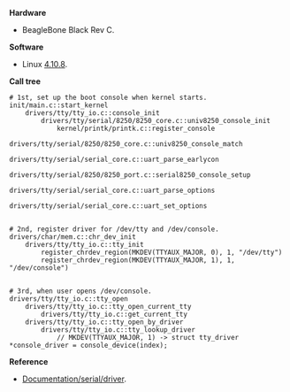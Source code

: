 **Hardware**

- BeagleBone Black Rev C.


**Software**

- Linux [4.10.8](https://git.kernel.org/pub/scm/linux/kernel/git/stable/linux-stable.git/tree/?id=refs/tags/v4.10.8).


**Call tree**
```
# 1st, set up the boot console when kernel starts.
init/main.c::start_kernel
    drivers/tty/tty_io.c::console_init
        drivers/tty/serial/8250/8250_core.c::univ8250_console_init
            kernel/printk/printk.c::register_console
                drivers/tty/serial/8250/8250_core.c::univ8250_console_match
                    drivers/tty/serial/serial_core.c::uart_parse_earlycon
                    drivers/tty/serial/8250/8250_port.c::serial8250_console_setup
                        drivers/tty/serial/serial_core.c::uart_parse_options
                        drivers/tty/serial/serial_core.c::uart_set_options


# 2nd, register driver for /dev/tty and /dev/console.
drivers/char/mem.c::chr_dev_init
    drivers/tty/tty_io.c::tty_init
        register_chrdev_region(MKDEV(TTYAUX_MAJOR, 0), 1, "/dev/tty")
        register_chrdev_region(MKDEV(TTYAUX_MAJOR, 1), 1, "/dev/console")


# 3rd, when user opens /dev/console.
drivers/tty/tty_io.c::tty_open
    drivers/tty/tty_io.c::tty_open_current_tty
        drivers/tty/tty_io.c::get_current_tty
    drivers/tty/tty_io.c::tty_open_by_driver
        drivers/tty/tty_io.c::tty_lookup_driver
            // MKDEV(TTYAUX_MAJOR, 1) -> struct tty_driver *console_driver = console_device(index);
```


**Reference**

- [Documentation/serial/driver](https://git.kernel.org/pub/scm/linux/kernel/git/stable/linux-stable.git/tree/Documentation/serial/driver?id=refs/tags/v4.10.8).
